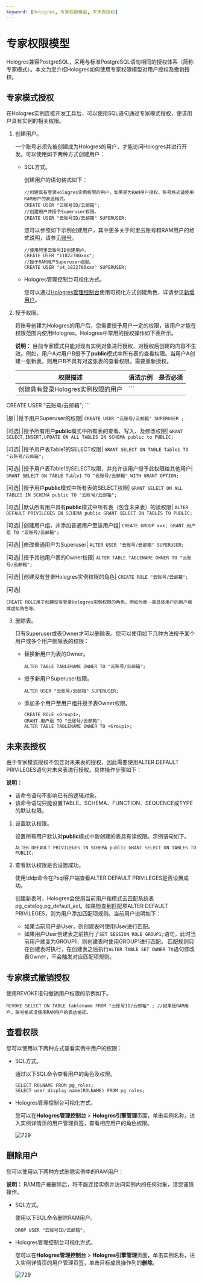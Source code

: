 ```yaml
---
keyword: [Hologres, 专家权限模型, 未来表授权]
---
```


# 专家权限模型

Hologres兼容PostgreSQL，采用与标准PostgreSQL语句相同的授权体系（简称专家模式）。本文为您介绍Hologres如何使用专家权限模型对用户授权及撤销授权。

## 专家模式授权

在Hologres实例连接开发工具后，可以使用SQL语句通过专家模式授权，使该用户具有实例的相关权限。

1.  创建用户。

    一个账号必须先被创建成为Hologres的用户，才能访问Hologres并进行开发。可以使用如下两种方式创建用户：

    -   SQL方式。

        创建用户的语句格式如下：

        ```
        //创建具有登录Hologres实例权限的用户，如果是为RAM用户授权，账号格式请使用RAM用户的表达格式。
        CREATE USER "云账号ID/云邮箱"; 
        //创建用户并授予Superuser权限。
        CREATE USER "云账号ID/云邮箱" SUPERUSER;
        ```

        您可以参照如下示例创建用户，其中更多关于阿里云账号和RAM用户的格式说明，请参见[账号](/cn.zh-CN/产品简介/基本概念.md)。

        ```
        //使用阿里云账号ID创建用户。
        CREATE USER "11822780xxx";
        //授予RAM用户Superuser权限。
        CREATE USER "p4_1822780xxx" SUPERUSER; 
        ```

    -   Hologres管理控制台可视化方式。

        您可以通过[Hologres管理控制台](https://hologram.console.aliyun.com/#/instance)使用可视化方式创建角色，详请参见[新增用户](/cn.zh-CN/了解控制台/Hologres管理控制台/用户管理.md)。

2.  授予权限。

    将账号创建为Hologres的用户后，您需要授予用户一定的权限，该用户才能在权限范围内使用Hologres。Hologres中常用的授权操作如下表所示。

    **说明：** 目前专家模式只能对现有实例对象进行授权，对授权后创建的内容不生效。例如，用户A对用户B授予了**public**模式中所有表的查看权限。当用户A创建一张新表，则用户B不具有对这张表的查看权限，需要重新授权。

    |权限描述|语法示例|是否必须|
    |----|----|----|
    |创建具有登录Hologres实例权限的用户|    ```
CREATE USER "云账号/云邮箱";
    ```

|是|
    |授予用户Superuser的权限|    ```
CREATE USER "云账号/云邮箱" SUPERUSER ;
    ```

|可选|
    |授予所有用户**public**模式中所有表的查看、写入、及修改权限|    ```
GRANT SELECT,INSERT,UPDATE ON ALL TABLES IN SCHEMA public to PUBLIC;
    ```

|可选|
    |授予用户表Table1的SELECT权限|    ```
GRANT SELECT ON TABLE Table1 TO "云账号/云邮箱";
    ```

|可选|
    |授予用户表Table1的SELECT权限，并允许该用户授予此权限给其他用户|    ```
GRANT SELECT ON TABLE Table1 TO "云账号/云邮箱" WITH GRANT OPTION;
    ```

|可选|
    |授予用户**public**模式中所有表的SELECT权限|    ```
GRANT SELECT ON ALL TABLES IN SCHEMA public TO "云账号/云邮箱";
    ```

|可选|
    |默认所有用户具有**public**模式中所有表（包含未来表）的读权限|    ```
ALTER DEFAULT PRIVILEGES IN SCHEMA public GRANT SELECT ON TABLES TO PUBLIC;
    ```

|可选|
    |创建用户组，并添加普通用户至该用户组|    ```
CREATE GROUP xxx;
GRANT 用户组 TO "云账号/云邮箱";
    ```

|可选|
    |修改普通用户为Superuser|    ```
ALTER USER "云账号/云邮箱" SUPERUSER;
    ```

|可选|
    |授予其他用户表的Owner权限|    ```
ALTER TABLE TABLENAME OWNER TO "云账号/云邮箱";
    ```

|可选|
    |创建没有登录Hologres实例权限的角色|    ```
CREATE ROLE "云账号/云邮箱";
    ```

|可选|

    CREATE ROLE用于创建没有登录Hologres实例权限的角色，例如代表一类具体用户的用户组或虚拟角色等。

3.  删除表。

    只有Superuser或表Owner才可以删除表。您可以使用如下几种方法授予某个用户或多个用户删除表的权限：

    -   替换新用户为表的Owner。

        ```
        ALTER TABLE TABLENAME OWNER TO "云账号/云邮箱";
        ```

    -   授予新用户Superuser权限。

        ```
        ALTER USER "云账号/云邮箱" SUPERUSER;
        ```

    -   添加多个用户至用户组并授予表Owner权限。

        ```
        CREATE ROLE <Group1>;
        GRANT 用户组 TO "云账号/云邮箱";
        ALTER TABLE TABLENAME OWNER TO <Group1>;
        ```


## 未来表授权

由于专家模式授权不包含对未来表的授权，因此需要使用ALTER DEFAULT PRIVILEGES语句对未来表进行授权。具体操作步骤如下：

**说明：**

-   该命令语句不影响已有的逻辑对象。
-   该命令语句只能设置TABLE、SCHEMA、FUNCTION、SEQUENCE或TYPE的默认权限。

1.  设置默认权限。

    设置所有用户默认对**public**模式中新创建的表具有读权限。示例语句如下。

    ```
    ALTER DEFAULT PRIVILEGES IN SCHEMA public GRANT SELECT ON TABLES TO PUBLIC;
    ```

2.  查看默认权限是否设置成功。

    使用\\ddp命令在Psql客户端查看ALTER DEFAULT PRIVILEGES是否设置成功。

    创建新表时，Hologres会使用当前用户和模式去匹配系统表pg\_catalog.pg\_default\_acl。如果检查到匹配项ALTER DEFAULT PRIVILEGES，则为用户添加匹配项规则。当前用户说明如下：

    -   如果当前用户是User，则创建表时使用User进行匹配。
    -   如果用户User创建表之前执行了`SET SESSION ROLE GROUP1;`语句，此时当前用户就变为GROUP1，则创建表时使用GROUP1进行匹配。
    匹配规则只在创建表时执行，在创建表之后执行`ALTER TABLE SET OWNER TO`语句修改表Owner，不会触发对应匹配项规则。


## 专家模式撤销授权

使用REVOKE语句撤销用户权限的示例如下。

```
REVOKE SELECT ON TABLE tablename FROM "云账号ID/云邮箱" ; //如果是RAM用户，账号格式请使用RAM用户的表达格式。
```

## 查看权限

您可以使用以下两种方式查看实例中用户的权限：

-   SQL方式。

    通过以下SQL命令查看用户的角色及权限。

    ```
    SELECT ROLNAME FROM pg_roles;
    SELECT user_display_name(ROLNAME) FROM pg_roles;
    ```

-   Hologres管理控制台可视化方式。

    您可以在**Hologres管理控制台** \> **Hologres引擎管理**页面，单击实例名称，进入实例详情页的用户管理页签，查看相应用户的角色权限。

    ![729](https://static-aliyun-doc.oss-accelerate.aliyuncs.com/assets/img/zh-CN/6754158951/p95315.png)


## 删除用户

您可以使用以下两种方式删除实例中的RAM用户：

**说明：** RAM用户被删除后，将不能连接实例并访问实例内的任何对象，请您谨慎操作。

-   SQL方式。

    使用以下SQL命令删除RAM用户。

    ```
    DROP USER "云账号ID/云邮箱";
    ```

-   Hologres管理控制台可视化方式。

    您可以在**Hologres管理控制台** \> **Hologres引擎管理**页面，单击实例名称，进入实例详情页的用户管理页签，单击目标成员操作列的**删除**。

    ![729](https://static-aliyun-doc.oss-accelerate.aliyuncs.com/assets/img/zh-CN/6754158951/p95315.png)



